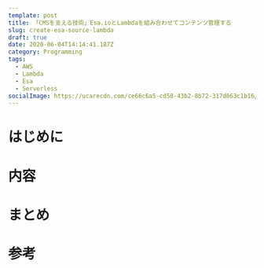 ```yaml
---
template: post
title: 「CMSを支える技術」Esa.ioとLambdaを組み合わせてコンテンツ管理する
slug: create-esa-source-lambda
draft: true
date: 2020-06-04T14:14:41.187Z
category: Programming
tags:
  - AWS
  - Lambda
  - Esa
  - Serverless
socialImage: https://ucarecdn.com/ce66c6a5-cd58-43b2-8b72-317d063c1b16/
---
```

# はじめに

# 内容

# まとめ

# 参考
